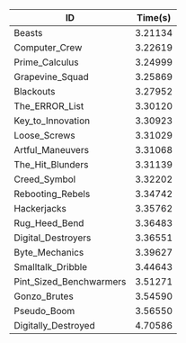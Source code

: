 |ID|Time(s)|
|-|-|
|Beasts|3.21134|
|Computer_Crew|3.22619|
|Prime_Calculus|3.24999|
|Grapevine_Squad|3.25869|
|Blackouts|3.27952|
|The_ERROR_List|3.30120|
|Key_to_Innovation|3.30923|
|Loose_Screws|3.31029|
|Artful_Maneuvers|3.31068|
|The_Hit_Blunders|3.31139|
|Creed_Symbol|3.32202|
|Rebooting_Rebels|3.34742|
|Hackerjacks|3.35762|
|Rug_Heed_Bend|3.36483|
|Digital_Destroyers|3.36551|
|Byte_Mechanics|3.39627|
|Smalltalk_Dribble|3.44643|
|Pint_Sized_Benchwarmers|3.51271|
|Gonzo_Brutes|3.54590|
|Pseudo_Boom|3.56550|
|Digitally_Destroyed|4.70586|
